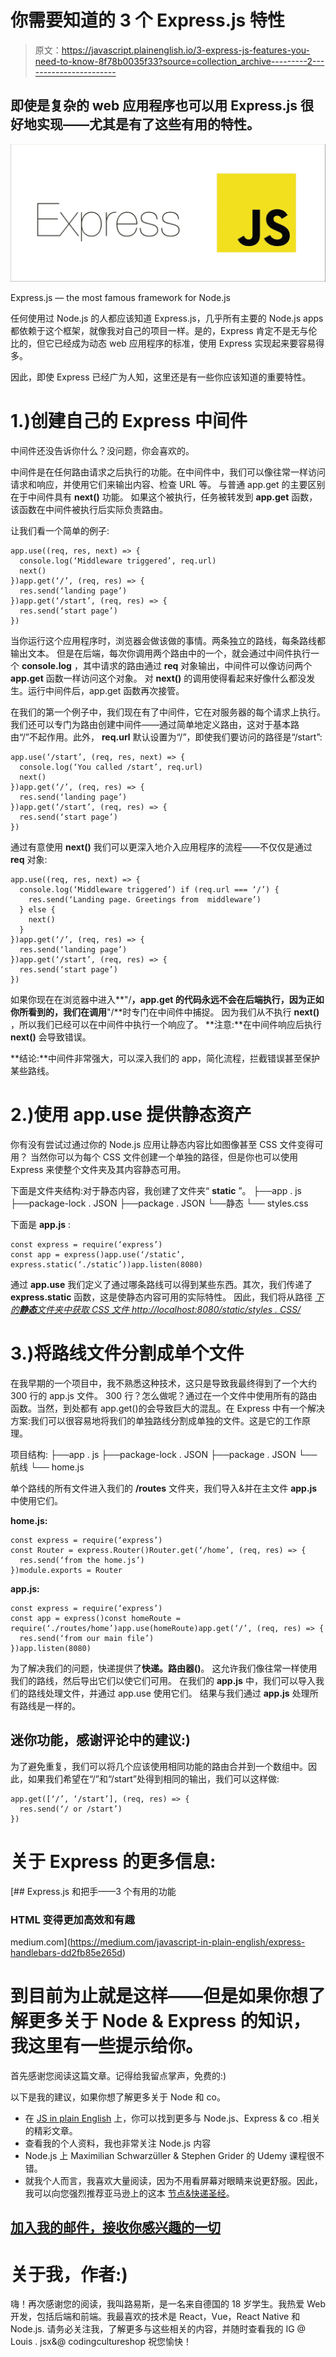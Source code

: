 # 你需要知道的 3 个 Express.js 特性

> 原文：<https://javascript.plainenglish.io/3-express-js-features-you-need-to-know-8f78b0035f33?source=collection_archive---------2----------------------->

## 即使是复杂的 web 应用程序也可以用 Express.js 很好地实现——尤其是有了这些有用的特性。

![](img/a215447f351736f231eab14fed245650.png)

Express.js — the most famous framework for Node.js

任何使用过 Node.js 的人都应该知道 Express.js，几乎所有主要的 Node.js apps 都依赖于这个框架，就像我对自己的项目一样。是的，Express 肯定不是无与伦比的，但它已经成为动态 web 应用程序的标准，使用 Express 实现起来要容易得多。

因此，即使 Express 已经广为人知，这里还是有一些你应该知道的重要特性。

# 1.)创建自己的 Express 中间件

中间件还没告诉你什么？没问题，你会喜欢的。

中间件是在任何路由请求之后执行的功能。在中间件中，我们可以像往常一样访问请求和响应，并使用它们来输出内容、检查 URL 等。
与普通 app.get 的主要区别在于中间件具有 **next()** 功能。
如果这个被执行，任务被转发到 **app.get** 函数，该函数在中间件被执行后实际负责路由。

让我们看一个简单的例子:

```
app.use((req, res, next) => {
  console.log(‘Middleware triggered’, req.url)
  next()
})app.get(‘/’, (req, res) => {
  res.send(‘landing page’)
})app.get(‘/start’, (req, res) => {
  res.send(‘start page’)
})
```

当你运行这个应用程序时，浏览器会做该做的事情。两条独立的路线，每条路线都输出文本。
但是在后端，每次你调用两个路由中的一个，就会通过中间件执行一个 **console.log** ，其中请求的路由通过 **req** 对象输出，中间件可以像访问两个 **app.get** 函数一样访问这个对象。
对 **next()** 的调用使得看起来好像什么都没发生。运行中间件后，app.get 函数再次接管。

在我们的第一个例子中，我们现在有了中间件，它在对服务器的每个请求上执行。我们还可以专门为路由创建中间件——通过简单地定义路由，这对于基本路由“/”不起作用。此外， **req.url** 默认设置为“/”，即使我们要访问的路径是“/start”:

```
app.use(‘/start’, (req, res, next) => {
  console.log(‘You called /start’, req.url)
  next()
})app.get(‘/’, (req, res) => {
  res.send(‘landing page’)
})app.get(‘/start’, (req, res) => {
  res.send(‘start page’)
})
```

通过有意使用 **next()** 我们可以更深入地介入应用程序的流程——不仅仅是通过 **req** 对象:

```
app.use((req, res, next) => {
  console.log(‘Middleware triggered’) if (req.url === ‘/’) {
    res.send(‘Landing page. Greetings from  middleware’)
  } else {
    next()
  }
})app.get(‘/’, (req, res) => {
  res.send(‘landing page’)
})app.get(‘/start’, (req, res) => {
  res.send(‘start page’)
})
```

如果你现在在浏览器中进入**"/**，app.get 的代码永远不会在后端执行，因为正如你所看到的，我们在调用**"/**时专门在中间件中捕捉。
因为我们从不执行 **next()** ，所以我们已经可以在中间件中执行一个响应了。
**注意:**在中间件响应后执行 **next()** 会导致错误。

**结论:**中间件非常强大，可以深入我们的 app，简化流程，拦截错误甚至保护某些路线。

# 2.)使用 app.use 提供静态资产

你有没有尝试过通过你的 Node.js 应用让静态内容比如图像甚至 CSS 文件变得可用？
当然你可以为每个 CSS 文件创建一个单独的路径，但是你也可以使用 Express 来使整个文件夹及其内容静态可用。

下面是文件夹结构:对于静态内容，我创建了文件夹“ **static** ”。
├──app . js
├──package-lock . JSON
├──package . JSON
└──静态
└── styles.css

下面是 **app.js** :

```
const express = require(‘express’)
const app = express()app.use(‘/static’, express.static(‘./static’))app.listen(8080)
```

通过 **app.use** 我们定义了通过哪条路线可以得到某些东西。其次，我们传递了 **express.static** 函数，这是使静态内容可用的实际特性。
因此，我们将从路径 [*下的**静态**文件夹中获取 CSS 文件 http://localhost:8080/static/styles . CSS/*](http://localhost:8080/static/styles.css/)

# 3.)将路线文件分割成单个文件

在我早期的一个项目中，我不熟悉这种技术，这只是导致我最终得到了一个大约 300 行的 app.js 文件。
300 行？怎么做呢？通过在一个文件中使用所有的路由函数。当然，到处都有 app.get()的会导致巨大的混乱。在 Express 中有一个解决方案:我们可以很容易地将我们的单独路线分割成单独的文件。这是它的工作原理。

项目结构:
├──app . js
├──package-lock . JSON
├──package . JSON
└──航线
└── home.js

单个路线的所有文件进入我们的 **/routes** 文件夹，我们导入&并在主文件 **app.js** 中使用它们。

**home.js:**

```
const express = require(‘express’)
const Router = express.Router()Router.get(‘/home’, (req, res) => {
  res.send(‘from the home.js’)
})module.exports = Router
```

**app.js:**

```
const express = require(‘express’)
const app = express()const homeRoute = require(‘./routes/home’)app.use(homeRoute)app.get(‘/’, (req, res) => {
  res.send(‘from our main file’)
})app.listen(8080)
```

为了解决我们的问题，快递提供了**快递。路由器()**。
这允许我们像往常一样使用我们的路线，然后导出它们以使它们可用。
在我们的 **app.js** 中，我们可以导入我们的路线处理文件，并通过 app.use 使用它们。
结果与我们通过 **app.js** 处理所有路线是一样的。

## 迷你功能，感谢评论中的建议:)

为了避免重复，我们可以将几个应该使用相同功能的路由合并到一个数组中。因此，如果我们希望在“/”和“/start”处得到相同的输出，我们可以这样做:

```
app.get([‘/’, ‘/start’], (req, res) => {
  res.send(‘/ or /start’)
})
```

# 关于 Express 的更多信息:

[](https://medium.com/javascript-in-plain-english/express-handlebars-dd2fb85e265d) [## Express.js 和把手——3 个有用的功能

### HTML 变得更加高效和有趣

medium.com](https://medium.com/javascript-in-plain-english/express-handlebars-dd2fb85e265d) 

# 到目前为止就是这样——但是如果你想了解更多关于 Node & Express 的知识，我这里有一些提示给你。

首先感谢您阅读这篇文章。记得给我留点掌声，免费的:)

以下是我的建议，如果你想了解更多关于 Node 和 co。

*   在 [JS in plain English](https://medium.com/javascript-in-plain-english) 上，你可以找到更多与 Node.js、Express & co .相关的精彩文章。
*   查看我的个人资料，我也非常关注 Node.js 内容
*   Node.js 上 Maximilian Schwarzüller & Stephen Grider 的 Udemy 课程很不错。
*   就我个人而言，我喜欢大量阅读，因为不用看屏幕对眼睛来说更舒服。因此，我可以向您强烈推荐亚马逊上的这本
    [节点&快递圣经](https://geni.us/louisbooks)。

## [加入我的邮件，接收你感兴趣的一切](http://eepurl.com/hacY0v)

# **关于我，作者:)**

嗨！再次感谢您的阅读，我叫路易斯，是一名来自德国的 18 岁学生。我热爱 Web 开发，包括后端和前端。我最喜欢的技术是 React，Vue，React Native 和 Node.js.
请务必关注我，了解更多与这些相关的内容，并随时查看我的 IG @ Louis . jsx&@ codingcultureshop
祝您愉快！